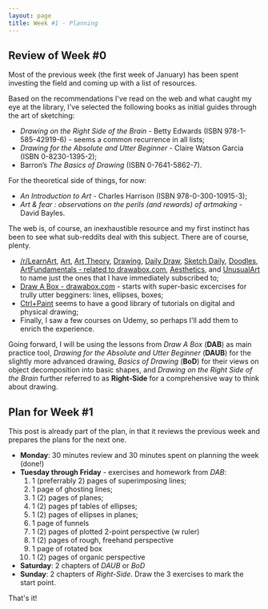 ```yaml
---
layout: page
title: Week #1 - Planning
---
```


## Review of Week #0

Most of the previous week (the first week of January)
has been spent investing the field and coming up with
a list of resources.

Based on the recommendations I've read on the web
and what caught my eye at the library, I've selected
the following books as initial guides through the
art of sketching:

* *Drawing on the Right Side of the Brain* - Betty Edwards (ISBN 978-1-585-42919-6) - seems
  a common recurrence in all lists;
* *Drawing for the Absolute and Utter Beginner* - Claire Watson Garcia (ISBN 0-8230-1395-2);
* Barron’s *The Basics of Drawing* (ISBN 0-7641-5862-7).

For the theoretical side of things, for now:

* *An Introduction to Art* - Charles Harrison (ISBN 978-0-300-10915-3);
* *Art & fear : observations on the perils (and rewards) of artmaking* - David Bayles.

The web is, of course, an inexhaustible resource and my first instinct has been
to see what sub-reddits deal with this subject. There are of course, plenty.

* [/r/LearnArt](https://www.reddit.com/r/learnart/),
  [Art](https://www.reddit.com/r/Art/),
  [Art Theory](https://www.reddit.com/r/ArtTheory/),
  [Drawing](https://www.reddit.com/r/drawing/),
  [Daily Draw](https://www.reddit.com/r/dailydraw/),
  [Sketch Daily](https://www.reddit.com/r/sketchdaily/),
  [Doodles](https://www.reddit.com/r/doodles/),
  [ArtFundamentals - related to drawabox.com](https://www.reddit.com/r/ArtFundamentals/),
  [Aesthetics](https://www.reddit.com/r/Aesthetics/), and
  [UnusualArt](https://www.reddit.com/r/UnusualArt/)
  to name just the ones that I have immediately subscribed to;
* [Draw A Box - drawabox.com](http://drawabox.com) - starts with super-basic excercises for trully utter begginers: lines, ellipses, boxes;
* [Ctrl+Paint](http://www.ctrlpaint.com/library/) seems to have a good library of tutorials
  on digital and physical drawing;
* Finally, I saw a few courses on Udemy, so perhaps I'll add them to enrich the experience.

Going forward, I will be using the lessons from *Draw A Box* (**DAB**) as main practice tool,
*Drawing for the Absolute and Utter Beginner* (**DAUB**) for the slightly more advanced drawing,
*Basics of Drawing* (**BoD**) for their views on object decomposition into basic shapes,
and *Drawing on the Right Side of the Brain* further referred to as **Right-Side**
for a comprehensive way to think about drawing.

## Plan for Week #1

This post is already part of the plan, in that it reviews the previous week
and prepares the plans for the next one.

* **Monday**: 30 minutes review and 30 minutes spent on planning the week (done!)
* **Tuesday through Friday** - exercises and homework from *DAB*:
  1. 1 (preferrably 2) pages of superimposing lines;
  2. 1 page of ghosting lines;
  3. 1 (2) pages of planes;
  4. 1 (2) pages pf tables of ellipses;
  5. 1 (2) pages of ellipses in planes;
  6. 1 page of funnels
  7. 1 (2) pages of plotted 2-point perspective (w ruler)
  8. 1 (2) pages of rough, freehand perspective
  9. 1 page of rotated box
  10. 1 (2) pages of organic perspective
* **Saturday**: 2 chapters of *DAUB* or *BoD*
* **Sunday**: 2 chapters of *Right-Side*. Draw the 3 exercises to mark the start point.


That's it!

[rightside]: https://en.wikipedia.org/wiki/Betty_Edwards
